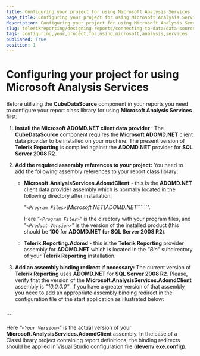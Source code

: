 ```yaml
---
title: Configuring your project for using Microsoft Analysis Services
page_title: Configuring your project for using Microsoft Analysis Services | for Telerik Reporting Documentation
description: Configuring your project for using Microsoft Analysis Services
slug: telerikreporting/designing-reports/connecting-to-data/data-source-components/cubedatasource-component/configuring-your-project-for-using-microsoft-analysis-services
tags: configuring,your,project,for,using,microsoft,analysis,services
published: True
position: 1
---
```


# Configuring your project for using Microsoft Analysis Services

Before utilizing the __CubeDataSource__ component in your reports you need to configure your report class library for using __Microsoft Analysis Services__  first:       

1. __Install the Microsoft ADOMD.NET client data provider__ : The __CubeDataSource__ component requires the __Microsoft ADOMD.NET__ client data provider to be installed on your machine. The present version of __Telerik Reporting__ is compiled against the __ADOMD.NET__ provider for __SQL Server 2008 R2__.             

1. __Add the required assembly references to your project:__ You need to add the following assembly references to your report class library:             

   + __Microsoft.AnalysisServices.AdomdClient__ - this is the __ADOMD.NET__ client data provider assembly which is normally located in the following directory after installation: 
   
     *"```<Program Files>```\Microsoft.NET\ADOMD.NET\```<Product Version>```".* 
   
     Here *"```<Program Files>```"*  is the directory with your program files, and *"```<Product Version>```"* is the version of the installed product (this should be __100__ for __ADOMD.NET for SQL Server 2008 R2__).

   + __Telerik.Reporting.Adomd__ - this is the __Telerik Reporting__ provider assembly for __ADOMD.NET__ which is located in the *"Bin"*  subdirectory of your __Telerik Reporting__ installation.                 

1. __Add an assembly binding redirect if necessary:__ The current version of __Telerik Reporting__ uses __ADOMD.NET__ for __SQL Server 2008 R2__. Please, verify that the version of the __Microsoft.AnalysisServices.AdomdClient__ assembly is *"10.0.0.0"*. If you have a greater version of that assembly you need to add an appropriate assembly binding redirect in the configuration file of the start application as illustrated below: 

    
   ````xml
<configuration>
<runtime>
<assemblyBinding xmlns="urn:schemas-microsoft-com:asm.v1">
<dependentAssembly>
<assemblyIdentity name="Microsoft.AnalysisServices.AdomdClient"
publicKeyToken="89845dcd8080cc91"
culture="neutral" />
<bindingRedirect oldVersion="0.0.0.0-65535.65535.65535.65535"
newVersion="<Your Version>" />
</dependentAssembly>
</assemblyBinding>
</runtime>
</configuration>
````

   Here *"```<Your Version>```"* is the actual version of your __Microsoft.AnalysisServices.AdomdClient__ assembly. In the case of a ClassLibrary project containing report definitions, the binding redirects should be applied in Visual Studio configuration file (__devenv.exe.config__).

